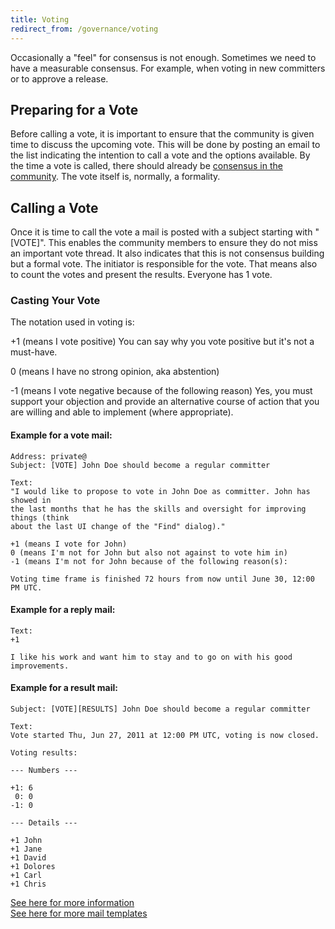 ```yaml
---
title: Voting
redirect_from: /governance/voting
---
```


Occasionally a "feel" for consensus is not enough. Sometimes we need to have a
measurable consensus. For example, when voting in new committers or to approve a
release.

## Preparing for a Vote

Before calling a vote, it is important to ensure that the community is given time to
discuss the upcoming vote. This will be done by posting an email to the list
indicating the intention to call a vote and the options available. By the time a
vote is called, there should already be [consensus in the community][1]. The vote
itself is, normally, a formality.

## Calling a Vote

Once it is time to call the vote a mail is posted with a subject starting with
"[VOTE]". This enables the community members to ensure they do not miss an important
vote thread. It also indicates that this is not consensus building but a formal
vote. The initiator is responsible for the vote. That means also to count the votes
and present the results. Everyone has 1 vote.

### Casting Your Vote

The notation used in voting is:

+1 (means I vote positive)
   You can say why you vote positive but it's not a must-have.

 0 (means I have no strong opinion, aka abstention)

-1 (means I vote negative because of the following reason)
   Yes, you must support your objection and provide an alternative course of action
   that you are willing and able to implement (where appropriate).

#### Example for a vote mail:

```
Address: private@
Subject: [VOTE] John Doe should become a regular committer

Text:
"I would like to propose to vote in John Doe as committer. John has showed in
the last months that he has the skills and oversight for improving things (think
about the last UI change of the "Find" dialog)."

+1 (means I vote for John)
0 (means I'm not for John but also not against to vote him in)
-1 (means I'm not for John because of the following reason(s):

Voting time frame is finished 72 hours from now until June 30, 12:00 PM UTC.
```

#### Example for a reply mail:

```
Text:
+1

I like his work and want him to stay and to go on with his good improvements.
```


#### Example for a result mail:

```
Subject: [VOTE][RESULTS] John Doe should become a regular committer

Text:
Vote started Thu, Jun 27, 2011 at 12:00 PM UTC, voting is now closed.

Voting results:

--- Numbers ---

+1: 6
 0: 0
-1: 0

--- Details ---

+1 John
+1 Jane
+1 David
+1 Dolores
+1 Carl
+1 Chris
```

[See here for more information][2] <br>
[See here for more mail templates][3]


[1]: consensusBuilding
[2]: https://www.apache.org/foundation/voting
[3]: https://community.apache.org/newcommitter
